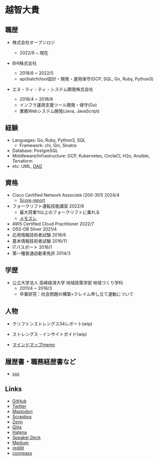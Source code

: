 # 越智大貴

## 職歴
- 株式会社オープンロジ
  - 2022/9 ~ 現在

- BHI株式会社
  - 2018/8 ~ 2022/5
  - api/batch/tool設計・開発・運用保守(GCP, SQL, Go, Ruby, Python3)

- エヌ・ティ・ティ・システム開発株式会社
  - 2016/4 ~ 2018/8
  - インフラ運用支援ツール開発・保守(Go)
  - 業務Webシステム開発(Java, JavaScript)

## 経験
- Languages: Go, Ruby, Python3, SQL
  - Framework: chi, Gin, Sinatra
- Database: PostgreSQL
- Middleware/Infrastructure: GCP, Kubernetes, CircleCI, H2o, Ansible, Terraform
- etc: UML, [DAG](https://github.com/ddddddO/gdag#readme)

## 資格
- Cisco Certified Network Associate (200-301) 2024/4
  - [Score report](./doc/CCNA_ScoreReport_202404.pdf)
- フォークリフト運転技能講習 2022/8
  - 最大荷重1t以上のフォークリフトに乗れる
  - [メモスレ](https://twitter.com/ddddddOpppppp/status/1558013860799746049?s=20&t=FBz3uYvAB94pZk7UYpN__A)
- AWS Certified Cloud Practitioner 2022/7
- OSS-DB Silver 2021/4
- 応用情報技術者試験 2018/6
- 基本情報技術者試験 2016/11
- ITパスポート 2016/1
- 第一種普通自動車免許 2014/3

## 学歴
- 公立大学法人 高崎経済大学 地域政策学部 地域づくり学科
  - 2011/4 ~ 2016/3
  - 卒業研究：社会問題の構築=クレイム申し立て運動について

## 人物
- クリフトンストレングス34レポート(wip)

- ストレングス・インサイトガイド(wip)

- [マインドマップmemo](https://drive.mindmup.com/map/1_utmwW4TE7W58fvt8aCbQSPM134vCKts)

## 履歴書・職務経歴書など
- [xxx](https://github.com/ddddddO/private)

## Links
- [GitHub](https://github.com/ddddddO)
- [Twitter](https://twitter.com/ddddddOpppppp)
- [Mastodon](https://mstdn.jp/@ddddddO)
- [Scrapbox](https://scrapbox.io/ddddddo/)
- [Zenn](https://zenn.dev/ddddddo)
- [Qiita](https://qiita.com/ddddddO)
- [Hatena](https://profile.hatena.ne.jp/ddddddO/)
- [Speaker Deck](https://speakerdeck.com/ddddddo)
- [Medium](https://medium.com/@allowing_whip_guineapig_430)
- [reddit](https://www.reddit.com/user/ddddddO811)
- [connpass](https://connpass.com/user/ddddddO/)
